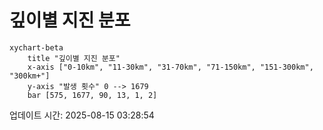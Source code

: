 # 깊이별 지진 분포

```mermaid
xychart-beta
    title "깊이별 지진 분포"
    x-axis ["0-10km", "11-30km", "31-70km", "71-150km", "151-300km", "300km+"]
    y-axis "발생 횟수" 0 --> 1679
    bar [575, 1677, 90, 13, 1, 2]
```

업데이트 시간: 2025-08-15 03:28:54
